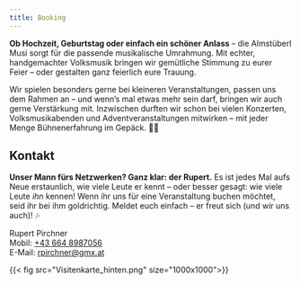 ```yaml
---
title: Booking
---
```


**Ob Hochzeit, Geburtstag oder einfach ein schöner Anlass** – die Almstüberl Musi sorgt für die passende musikalische Umrahmung.
Mit echter, handgemachter Volksmusik bringen wir gemütliche Stimmung zu eurer Feier – oder gestalten ganz feierlich eure Trauung.

Wir spielen besonders gerne bei kleineren Veranstaltungen, passen uns dem Rahmen an – und wenn’s mal etwas mehr sein darf, bringen wir auch gerne Verstärkung mit.
Inzwischen durften wir schon bei vielen Konzerten, Volksmusikabenden und Adventveranstaltungen mitwirken – mit jeder Menge Bühnenerfahrung im Gepäck. 🎻🎶

## Kontakt

**Unser Mann fürs Netzwerken? Ganz klar: der Rupert.**
Es ist jedes Mal aufs Neue erstaunlich, wie viele Leute er kennt – oder besser gesagt: wie viele Leute *ihn* kennen!
Wenn ihr uns für eine Veranstaltung buchen möchtet, seid ihr bei ihm goldrichtig. Meldet euch einfach – er freut sich (und wir uns auch)! 🎶

Rupert Pirchner  
Mobil: <a href="tel:+436648987056">+43 664 8987056</a>  
E-Mail: rpirchner@gmx.at

{{< fig src="Visitenkarte_hinten.png" size="1000x1000">}}